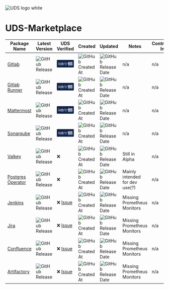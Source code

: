 <img width="387" alt="UDS logo white" src="https://github.com/defenseunicorns/uds-marketplace/assets/92826525/6a3fe1a6-0eb5-4269-84c3-7c02750fe549">

# UDS-Marketplace

| Package Name                                                                          | Latest Version                                                                                                  | UDS Verified                                                                                                                                                                         | Created                                                                                                                          | Updated                                                                                                                              | Notes                          | Contracting Info |
| ------------------------------------------------------------------------------------- | --------------------------------------------------------------------------------------------------------------- | ------------------------------------------------------------------------------------------------------------------------------------------------------------------------------------ | -------------------------------------------------------------------------------------------------------------------------------- | ------------------------------------------------------------------------------------------------------------------------------------ | ------------------------------ | ---------------- |
| [Gitlab](https://github.com/defenseunicorns/uds-package-gitlab)                       | ![GitHub Release](https://img.shields.io/github/v/release/defenseunicorns/uds-package-gitlab?label=)            | [<img alt="Made for UDS" src="https://raw.githubusercontent.com/defenseunicorns/uds-common/main/docs/made-for-uds.svg" height="24px"/>](https://github.com/defenseunicorns/uds-core) | ![GitHub Created At](https://img.shields.io/github/created-at/defenseunicorns/uds-package-gitlab?label=&color=141414)            | ![GitHub Release Date](https://img.shields.io/github/release-date/defenseunicorns/uds-package-gitlab?label=&color=141414)            | n/a                            | n/a              |
| [Gitlab Runner](https://github.com/defenseunicorns/uds-package-gitlab-runner)         | ![GitHub Release](https://img.shields.io/github/v/release/defenseunicorns/uds-package-gitlab-runner?label=)     | [<img alt="Made for UDS" src="https://raw.githubusercontent.com/defenseunicorns/uds-common/main/docs/made-for-uds.svg" height="24px"/>](https://github.com/defenseunicorns/uds-core) | ![GitHub Created At](https://img.shields.io/github/created-at/defenseunicorns/uds-package-gitlab-runner?label=&color=141414)     | ![GitHub Release Date](https://img.shields.io/github/release-date/defenseunicorns/uds-package-gitlab-runner?label=&color=141414)     | n/a                            | n/a              |
| [Mattermost](https://github.com/defenseunicorns/uds-package-mattermost)               | ![GitHub Release](https://img.shields.io/github/v/release/defenseunicorns/uds-package-mattermost?label=)        | [<img alt="Made for UDS" src="https://raw.githubusercontent.com/defenseunicorns/uds-common/main/docs/made-for-uds.svg" height="24px"/>](https://github.com/defenseunicorns/uds-core) | ![GitHub Created At](https://img.shields.io/github/created-at/defenseunicorns/uds-package-mattermost?label=&color=141414)        | ![GitHub Release Date](https://img.shields.io/github/release-date/defenseunicorns/uds-package-mattermost?label=&color=141414)        | n/a                            | n/a              |
| [Sonarqube](https://github.com/defenseunicorns/uds-package-sonarqube)                 | ![GitHub Release](https://img.shields.io/github/v/release/defenseunicorns/uds-package-sonarqube?label=)         | [<img alt="Made for UDS" src="https://raw.githubusercontent.com/defenseunicorns/uds-common/main/docs/made-for-uds.svg" height="24px"/>](https://github.com/defenseunicorns/uds-core) | ![GitHub Created At](https://img.shields.io/github/created-at/defenseunicorns/uds-package-sonarqube?label=&color=141414)         | ![GitHub Release Date](https://img.shields.io/github/release-date/defenseunicorns/uds-package-sonarqube?label=&color=141414)         | n/a                            | n/a              |
| [Valkey](https://github.com/defenseunicorns/uds-package-valkey)                       | ![GitHub Release](https://img.shields.io/github/v/release/defenseunicorns/uds-package-valkey?label=)            | :x:                                                                                                                                                                                  | ![GitHub Created At](https://img.shields.io/github/created-at/defenseunicorns/uds-package-valkey?label=&color=141414)            | ![GitHub Release Date](https://img.shields.io/github/release-date/defenseunicorns/uds-package-valkey?label=&color=141414)            | Still in Alpha                 | n/a              |
| [Postgres Operator](https://github.com/defenseunicorns/uds-package-postgres-operator) | ![GitHub Release](https://img.shields.io/github/v/release/defenseunicorns/uds-package-postgres-operator?label=) | :x:                                                                                                                                                                                  | ![GitHub Created At](https://img.shields.io/github/created-at/defenseunicorns/uds-package-postgres-operator?label=&color=141414) | ![GitHub Release Date](https://img.shields.io/github/release-date/defenseunicorns/uds-package-postgres-operator?label=&color=141414) | Mainly intended for dev use(?) | n/a              |
| [Jenkins](https://github.com/defenseunicorns/uds-package-jenkins)                     | ![GitHub Release](https://img.shields.io/github/v/release/defenseunicorns/uds-package-jenkins?label=)           | :x: [Issue](https://github.com/defenseunicorns/uds-package-jenkins/issues/28)                                                                                                        | ![GitHub Created At](https://img.shields.io/github/created-at/defenseunicorns/uds-package-jenkins?label=&color=141414)           | ![GitHub Release Date](https://img.shields.io/github/release-date/defenseunicorns/uds-package-jenkins?label=&color=141414)           | Missing Prometheus Monitors    | n/a              |
| [Jira](https://github.com/defenseunicorns/uds-package-jira)                           | ![GitHub Release](https://img.shields.io/github/v/release/defenseunicorns/uds-package-jira?label=)              | :x: [Issue](https://github.com/defenseunicorns/uds-package-jira/issues/9)                                                                                                            | ![GitHub Created At](https://img.shields.io/github/created-at/defenseunicorns/uds-package-jira?label=&color=141414)              | ![GitHub Release Date](https://img.shields.io/github/release-date/defenseunicorns/uds-package-jira?label=&color=141414)              | Missing Prometheus Monitors    | n/a              |
| [Confluence](https://github.com/defenseunicorns/uds-package-confluence)               | ![GitHub Release](https://img.shields.io/github/v/release/defenseunicorns/uds-package-confluence?label=)        | :x: [Issue](https://github.com/defenseunicorns/uds-package-confluence/issues/6)                                                                                                      | ![GitHub Created At](https://img.shields.io/github/created-at/defenseunicorns/uds-package-confluence?label=&color=141414)        | ![GitHub Release Date](https://img.shields.io/github/release-date/defenseunicorns/uds-package-confluence?label=&color=141414)        | Missing Prometheus Monitors    | n/a              |
| [Artifactory](https://github.com/defenseunicorns/uds-package-artifactory)             | ![GitHub Release](https://img.shields.io/github/v/release/defenseunicorns/uds-package-artifactory?label=)       | :x: [Issue](https://github.com/defenseunicorns/uds-package-artifactory/issues/15)                                                                                                    | ![GitHub Created At](https://img.shields.io/github/created-at/defenseunicorns/uds-package-artifactory?label=&color=141414)       | ![GitHub Release Date](https://img.shields.io/github/release-date/defenseunicorns/uds-package-artifactory?label=&color=141414)       | Missing Prometheus Monitors    | n/a              |
